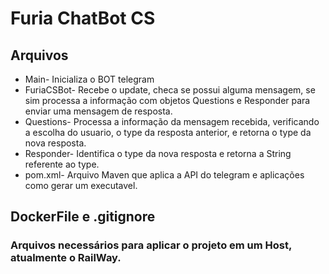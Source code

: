 <h1>Furia ChatBot CS</h1>
<h2>Arquivos</h2>
<ul>
  <li>Main- Inicializa o BOT telegram</li>
  <li>FuriaCSBot- Recebe o update, checa se possui alguma mensagem, se sim processa a informação com objetos Questions e Responder para enviar uma mensagem de resposta.</li>
  <li>Questions- Processa a informação da mensagem recebida, verificando a escolha do usuario, o type da resposta anterior, e retorna o type da nova resposta.</li>
  <li>Responder- Identifica o type da nova resposta e retorna a String referente ao type.</li>
  <li>pom.xml- Arquivo Maven que aplica a API do telegram e aplicações como gerar um executavel.</li>
</ul>
<h2>DockerFile e .gitignore</h2>
<h3>Arquivos necessários para aplicar o projeto em um Host, atualmente o RailWay.</h3>

